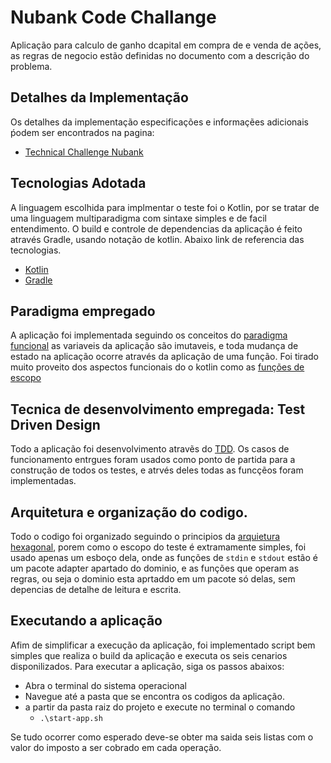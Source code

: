 # Nubank Code Challange
Aplicação para calculo de ganho dcapital em compra de e venda de ações, 
as regras de negocio estão definidas no documento com a descrição do problema.

## Detalhes da Implementação
Os detalhes da implementação especificações e informaçẽes adicionais ṕodem ser encontrados na pagina:
- [Technical Challenge Nubank](https://www.notion.so/fernando-avanzo/Technical-Challenge-Nubank-7e545bfcf7a94da9b43ecaa2755a27f6)

## Tecnologias Adotada
A linguagem escolhida para implmentar o teste foi o Kotlin, 
por se tratar de uma linguagem multiparadigma com sintaxe simples e de facil entendimento.
O build e controle de dependencias da aplicação é feito através Gradle, usando notação de kotlin.
Abaixo link de referencia das tecnologias.
 - [Kotlin](https://kotlinlang.org/docs/home.html)
 - [Gradle](https://gradle.com)

## Paradigma empregado
A aplicação foi implementada seguindo os conceitos do [paradigma funcional](https://cs.lmu.edu/~ray/notes/paradigms/)
as variaveis da aplicação são imutaveis, e toda mudança de estado na aplicação ocorre através da aplicação de uma função.
Foi tirado muito proveito dos aspectos funcionais do o kotlin como as [funções de escopo](https://kotlinlang.org/docs/scope-functions.html)

## Tecnica de desenvolvimento empregada: Test Driven Design
Todo a aplicação foi desenvolvimento atravẽs do [TDD](https://www.agilealliance.org/glossary/tdd/#q=~(infinite~false~filters~(postType~(~'page~'post~'aa_book~'aa_event_session~'aa_experience_report~'aa_glossary~'aa_research_paper~'aa_video)~tags~(~'tdd))~searchTerm~'~sort~false~sortDirection~'asc~page~1)).
Os casos de funcionamento entrgues foram usados como ponto de partida para a construção de todos os testes, e atrvés deles
todas as funcçẽos foram implementadas.

## Arquitetura e organização do codigo.
Todo o codigo foi organizado seguindo o principios da [arquietura hexagonal](https://alistair.cockburn.us/hexagonal-architecture/),
porem como o escopo do teste é extramamente simples, foi usado apenas um esboço dela, onde as funções de
`stdin` e `stdout` estão é um pacote adapter apartado do dominio, e as funções que operam as regras, ou seja 
o dominio esta aprtaddo em um pacote só delas, sem depencias de detalhe de leitura e escrita.

## Executando a aplicação
Afim de simplificar a execução da aplicação, foi implementado script bem simples
que realiza o build da aplicação e executa os seis cenarios disponilizados.
Para executar a aplicação, siga os passos abaixos:
 - Abra o terminal do sistema operacional
 - Navegue até a pasta que se encontra os codigos da aplicação.
 - a partir da pasta raiz do projeto e execute no terminal o comando
   - `.\start-app.sh` <br/>
   
 Se tudo ocorrer como esperado deve-se obter ma saida seis listas com o valor do imposto a ser cobrado em cada operação.
